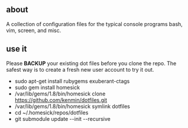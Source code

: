 about
-----
A collection of configuration files for the typical console programs bash, vim,
screen, and misc. 

use it
------
Please **BACKUP** your existing dot files before you clone the repo. The safest
way is to create a fresh new user account to try it out. 

* sudo apt-get install rubygems exuberant-ctags
* sudo gem install homesick
* /var/lib/gems/1.8/bin/homesick clone https://github.com/kenmin/dotfiles.git
* /var/lib/gems/1.8/bin/homesick symlink dotfiles
* cd ~/.homesick/repos/dotfiles
* git submodule update --init --recursive
